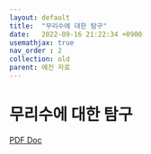 ```yaml
---
layout: default
title:  "무리수에 대한 탐구"
date:   2022-09-16 21:22:34 +0900
usemathjax: true
nav_order : 2
collection: old
parent: 예전 자료
---
```

# 무리수에 대한 탐구

<!-- ## PDF Download -->

<object data="../old_download/about_irrational_number.pdf" width="750" height="1075" type='application/pdf'></object>

<a target='_blank' href='../old_download/about_irrational_number.pdf'>PDF Doc</a>

